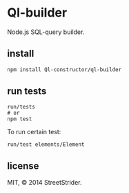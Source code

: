 # Ql-builder
Node.js SQL-query builder.

## install
```sh
npm install Ql-constructor/ql-builder
```

## run tests
```
run/tests
# or
npm test
```
To run certain test:
```
run/test elements/Element
```

## license
MIT, © 2014 StreetStrider.
